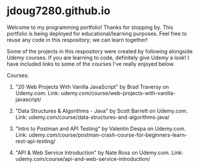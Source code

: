 # jdoug7280.github.io
Welcome to my programming portfolio! Thanks for stopping by.
This portfolio is being deployed for educational/learning purposes. Feel free to reuse any code in this respository; we can learn together!

Some of the projects in this respository were created by following alongside Udemy courses. If you are learning to code, definitely give Udemy a look! I have included links to some of the courses I've really enjoyed below.

Courses:
1. "20 Web Projects With Vanilla JavaScript" by Brad Traversy on Udemy.com. Link: udemy.com/course/web-projects-with-vanilla-javascript/

2. "Data Structures & Algorithms - Java" by Scott Barrett on Udemy.com. Link: udemy.com/course/data-structures-and-algorithms-java/

3. "Intro to Postman and API Testing" by Valentin Despa on Udemy.com. Link: udemy.com/course/postman-crash-course-for-beginners-learn-rest-api-testing/

4. "API & Web Service Introduction" by Nate Ross on Udemy.com. Link: udemy.com/course/api-and-web-service-introduction/

